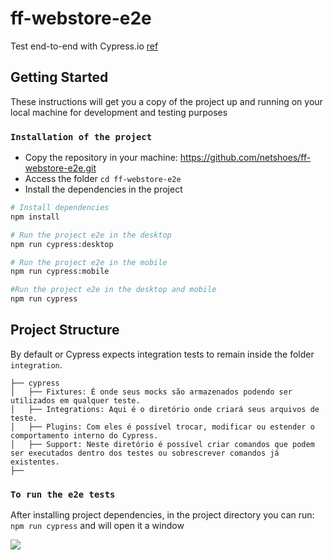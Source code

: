 # ff-webstore-e2e
Test end-to-end with Cypress.io [ref](https://www.cypress.io)

## Getting Started

These instructions will get you a copy of the project up and running on your local machine for development and testing purposes

### `Installation of the project`

* Copy the repository in your machine: https://github.com/netshoes/ff-webstore-e2e.git
* Access the folder `cd ff-webstore-e2e`
* Install the dependencies in the project

```bash
# Install dependencies
npm install

# Run the project e2e in the desktop
npm run cypress:desktop

# Run the project e2e in the mobile
npm run cypress:mobile

#Run the project e2e in the desktop and mobile
npm run cypress

```

## Project Structure
By default or Cypress expects integration tests to remain inside the folder `integration`.

```
├── cypress
│   ├── Fixtures: É onde seus mocks são armazenados podendo ser utilizados em qualquer teste.
│   ├── Integrations: Aqui é o diretório onde criará seus arquivos de teste.
│   ├── Plugins: Com eles é possível trocar, modificar ou estender o comportamento interno do Cypress.
│   ├── Support: Neste diretório é possível criar comandos que podem ser executados dentro dos testes ou sobrescrever comandos já existentes.
├──
```

### `To run the e2e tests`

After installing project dependencies, in the project directory you can run: `npm run cypress` and will open it a window

![](https://user-images.githubusercontent.com/24282267/67794728-e6a43580-fa5b-11e9-8dfc-e6c3f6983aea.png)

